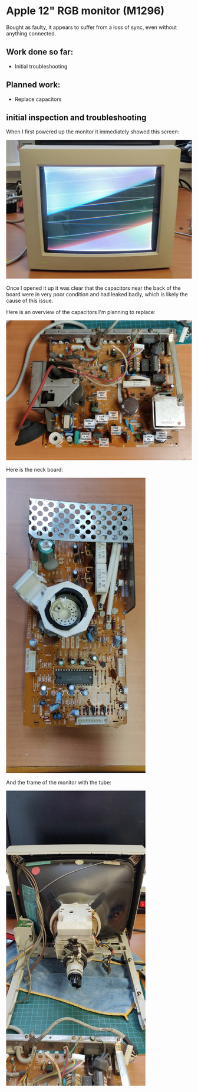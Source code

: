 # Apple 12" RGB monitor (M1296)

Bought as faulty, it appears to suffer from a loss of sync, even without anything connected. 

## Work done so far: 
+ Initial troubleshooting

## Planned work: 
+ Replace capacitors

## initial inspection and troubleshooting
When I first powered up the monitor it immediately showed this screen:

![No sync](IMG_20210218_104446.jpg)

Once I opened it up it was clear that the capacitors near the back of the board were in very poor condition and had leaked badly, which is likely the cause of this issue. 

Here is an overview of the capacitors I'm planning to replace: 

![Capacitors to replace](IMG_20210217_221933.jpg)

Here is the neck board: 

![Neck board](IMG_20210218_102958.jpg)

And the frame of the monitor with the tube:

![Frame and tube](IMG_20210218_103009.jpg)